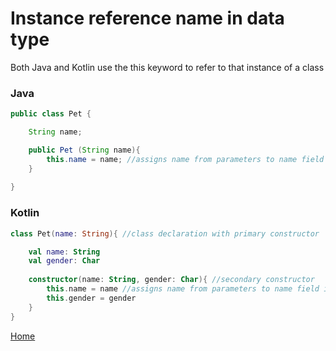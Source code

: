 # Instance reference name in data type

Both Java and Kotlin use the this keyword to refer to that instance of a class

### Java
```java
public class Pet {

	String name;

	public Pet (String name){
    	this.name = name; //assigns name from parameters to name field in class
    }
 
}
```

### Kotlin
```kotlin
class Pet(name: String){ //class declaration with primary constructor

	val name: String
    val gender: Char
	
    constructor(name: String, gender: Char){ //secondary constructor
    	this.name = name //assigns name from parameters to name field in class
        this.gender = gender
    }
}
```

[Home](../README.md)